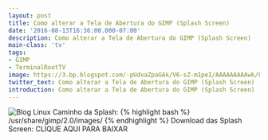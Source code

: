 ```yaml
---
layout: post
title: Como alterar a Tela de Abertura do GIMP (Splash Screen)
date: '2016-08-13T16:36:00.000-07:00'
description: Como alterar a Tela de Abertura do GIMP (Splash Screen)
main-class: 'tv'
tags:
- GIMP
- TerminalRootTV
image: https://3.bp.blogspot.com/-pUdvaZpaGAk/V6-sZ-m1peI/AAAAAAAAAwk/kz-g9W2pQ8UWjVAyYdBpHBCnDiw_xnBqwCLcB/s72-c/theme-photoshp.jpg
twitter_text: Como alterar a Tela de Abertura do GIMP (Splash Screen)
introduction: Como alterar a Tela de Abertura do GIMP (Splash Screen)
---
```

![Blog Linux](https://3.bp.blogspot.com/-pUdvaZpaGAk/V6-sZ-m1peI/AAAAAAAAAwk/kz-g9W2pQ8UWjVAyYdBpHBCnDiw_xnBqwCLcB/s400/theme-photoshp.jpg "Blog Linux")
Caminho da Splash:
{% highlight bash %}
/usr/share/gimp/2.0/images/ 
{% endhighlight %}
Download das Splash Screen:
CLIQUE AQUI PARA BAIXAR 
